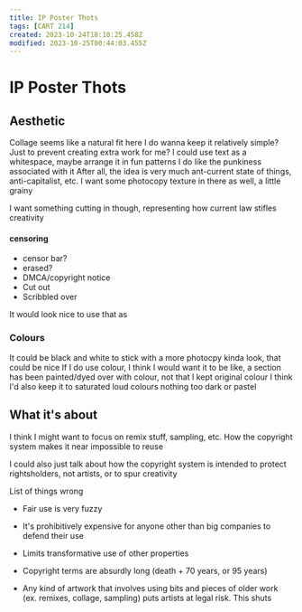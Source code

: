```yaml
---
title: IP Poster Thots
tags: [CART 214]
created: 2023-10-24T18:18:25.458Z
modified: 2023-10-25T00:44:03.455Z
---
```


# IP Poster Thots

## Aesthetic
Collage seems like a natural fit here
I do wanna keep it relatively simple? Just to prevent creating extra work for me?
I could use text as a whitespace, maybe arrange it in fun patterns
I do like the punkiness associated with it
After all, the idea is very much ant-current state of things, anti-capitalist, etc.
I want some photocopy texture in there as well, a little grainy

I want something cutting in though, representing how current law stifles creativity
#### censoring
- censor bar?
- erased?
- DMCA/copyright notice
- Cut out
- Scribbled over

It would look nice to use that as 

### Colours
It could be black and white to stick with a more photocpy kinda look, that could be nice
If I do use colour, I think I would want it to be like, a section has been painted/dyed over with colour, not that I kept original colour
I think I'd also keep it to saturated loud colours
nothing too dark or pastel

## What it's about
I think I might want to focus on remix stuff, sampling, etc.
How the copyright system makes it near impossible to reuse 

I could also just talk about how the copyright system is intended to protect rightsholders, not artists, or to spur creativity

List of things wrong
- Fair use is very fuzzy
- It's prohibitively expensive for anyone other than big companies to defend their use
- Limits transformative use of other properties
- Copyright terms are absurdly long (death + 70 years, or 95 years)

- Any kind of artwork that involves using bits and pieces of older work (ex. remixes, collage, sampling) puts artists at legal risk. This shuts
